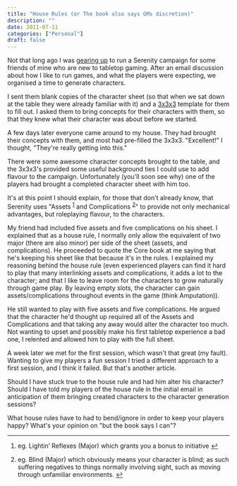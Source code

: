 ```yaml
---
title: "House Rules (or The book also says GMs discretion)"
description: ""
date: 2011-07-11
categories: ["Personal"]
draft: false
---
```


Not that long ago I was [gearing up][1] to run a Serenity campaign for some friends of mine who are new to tabletop gaming.  After an email discussion about how I like to run games, and what the players were expecting, we organised a time to generate characters.

I sent them blank copies of the character sheet (so that when we sat down at the table they were already familiar with it) and a [3x3x3][2] template for them to fill out.  I asked them to bring concepts for their characters with them, so that they knew what their character was about before we started.

A few days later everyone came around to my house. They had brought their concepts with them, and most had pre-filled the 3x3x3.  "Excellent!" I thought, "They're really getting into this."

There were some awesome character concepts brought to the table, and the 3x3x3's provided some useful background ties I could use to add flavour to the campaign.  Unfortunately (you'll soon see why) one of the players had brought a completed character sheet with him too.

It's at this point I should explain, for those that don't already know, that Serenity uses "Assets <sup id='fnref3'>[1][3]</sup> and Complications <sup id='fnref4'>[2][4]</sup>" to provide not only mechanical advantages, but roleplaying flavour, to the characters.

My friend had included five assets and five complications on his sheet.  I explained that as a house rule, I normally only allow the equivalent of two major (there are also minor) per side of the sheet (assets, and complications).  He proceeded to quote the Core book at me saying that he's keeping his sheet like that because it's in the rules.  I explained my reasoning behind the house rule (even experienced players can find it hard to play that many interlinking assets and complications, it adds a lot to the character; and that I like to leave room for the characters to grow naturally through game play.  By leaving empty slots, the character can gain assets/complications throughout events in the game (think Amputation)).

He still wanted to play with five assets and five complications.  He argued that the character he'd thought up required all of the Assets and Complications and that taking any away would alter the character too much.  Not wanting to upset and possibly make his first tabletop experience a bad one, I relented and allowed him to play with the full sheet.

A week later we met for the first session, which wasn't that great (my fault).  Wanting to give my players a fun session I tried a different approach to a first session, and I think it failed.  But that's another article.

Should I have stuck true to the house rule and had him alter his character?  Should I have told my players of the house rule in the initial email in anticipation of them bringing created characters to the character generation sessions?

What house rules have to had to bend/ignore in order to keep your players happy?  What's your opinion on "but the book says I can"?

[1]:http://jre.id.au/2011/04/06/the-time-has-come/
[2]:http://jre.id.au/dl/WRESerenity-3x3x3.pdf
[3]:#asset_example
[4]:#complication_example

<div class="footnotes">
    <hr />
    <ol>
        <li id="#asset_example">
            <p>eg. Lightin’ Reflexes (Major) which grants you a bonus to initiative
            <a href="#fnref3"  class='footnoteBackLink'  title="Jump back to footnote 1 in the text.">&#8617;</a></p>
        </li>
        <li id="#complication_example">
            <p>eg. Blind (Major) which obviously means your character is blind; as such suffering negatives to things normally involving sight, such as moving through unfamiliar environments.
            <a href="#fnref4"  class='footnoteBackLink'  title="Jump back to footnote 1 in the text.">&#8617;</a></p>
        </li>
    </ol>
</div>
